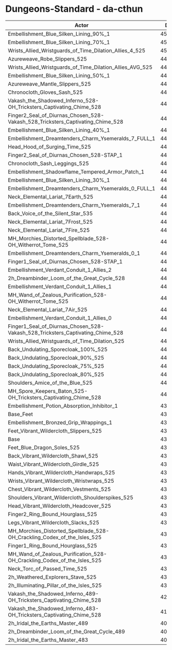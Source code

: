 # Dungeons-Standard - da-cthun
| Actor | DPS | Increase |
|---|:---:|:---:|
|Embellishment_Blue_Silken_Lining_90%_1|454068|3.41%|
|Embellishment_Blue_Silken_Lining_70%_1|450746|2.65%|
|Wrists_Allied_Wristguards_of_Time_Dilation_Allies_4_525|450607|2.62%|
|Azureweave_Robe_Slippers_525|448677|2.18%|
|Wrists_Allied_Wristguards_of_Time_Dilation_Allies_AVG_525|448474|2.13%|
|Embellishment_Blue_Silken_Lining_50%_1|447435|1.90%|
|Azureweave_Mantle_Slippers_525|447320|1.87%|
|Chronocloth_Gloves_Sash_525|446904|1.78%|
|Vakash_the_Shadowed_Inferno_528-OH_Tricksters_Captivating_Chime_528|446166|1.61%|
|Finger2_Seal_of_Diurnas_Chosen_528-Vakash_528_Tricksters_Captivating_Chime_528|445882|1.54%|
|Embellishment_Blue_Silken_Lining_40%_1|445841|1.53%|
|Embellishment_Dreamtenders_Charm_Ysemeralds_7_FULL_1|444868|1.31%|
|Head_Hood_of_Surging_Time_525|444747|1.28%|
|Finger2_Seal_of_Diurnas_Chosen_528-STAP_1|444473|1.22%|
|Chronocloth_Sash_Leggings_525|444461|1.22%|
|Embellishment_Shadowflame_Tempered_Armor_Patch_1|444226|1.17%|
|Embellishment_Blue_Silken_Lining_30%_1|444103|1.14%|
|Embellishment_Dreamtenders_Charm_Ysemeralds_0_FULL_1|444076|1.13%|
|Neck_Elemental_Lariat_7Earth_525|443667|1.04%|
|Embellishment_Dreamtenders_Charm_Ysemeralds_7_1|443600|1.02%|
|Back_Voice_of_the_Silent_Star_535|443498|1.00%|
|Neck_Elemental_Lariat_7Frost_525|443459|0.99%|
|Neck_Elemental_Lariat_7Fire_525|443154|0.92%|
|MH_Morchies_Distorted_Spellblade_528-OH_Witherrot_Tome_525|442712|0.82%|
|Embellishment_Dreamtenders_Charm_Ysemeralds_0_1|442695|0.82%|
|Finger1_Seal_of_Diurnas_Chosen_528-STAP_1|442644|0.80%|
|Embellishment_Verdant_Conduit_1_Allies_2|442334|0.73%|
|2h_Dreambinder_Loom_of_the_Great_Cycle_528|442320|0.73%|
|Embellishment_Verdant_Conduit_1_Allies_1|442257|0.72%|
|MH_Wand_of_Zealous_Purification_528-OH_Witherrot_Tome_525|442241|0.71%|
|Neck_Elemental_Lariat_7Air_525|442176|0.70%|
|Embellishment_Verdant_Conduit_1_Allies_0|442166|0.70%|
|Finger1_Seal_of_Diurnas_Chosen_528-Vakash_528_Tricksters_Captivating_Chime_528|442147|0.69%|
|Wrists_Allied_Wristguards_of_Time_Dilation_525|441209|0.48%|
|Back_Undulating_Sporecloak_100%_525|440782|0.38%|
|Back_Undulating_Sporecloak_90%_525|440581|0.34%|
|Back_Undulating_Sporecloak_75%_525|440439|0.30%|
|Back_Undulating_Sporecloak_80%_525|440424|0.30%|
|Shoulders_Amice_of_the_Blue_525|440342|0.28%|
|MH_Spore_Keepers_Baton_525-OH_Tricksters_Captivating_Chime_528|440153|0.24%|
|Embellishment_Potion_Absorption_Inhibitor_1|439737|0.14%|
|Base_Feet|439731|0.14%|
|Embellishment_Bronzed_Grip_Wrappings_1|439140|0.01%|
|Feet_Vibrant_Wildercloth_Slippers_525|439120|0.00%|
|Base|439110|0.00%|
|Feet_Blue_Dragon_Soles_525|439047|-0.01%|
|Back_Vibrant_Wildercloth_Shawl_525|438837|-0.06%|
|Waist_Vibrant_Wildercloth_Girdle_525|438633|-0.11%|
|Hands_Vibrant_Wildercloth_Handwraps_525|438494|-0.14%|
|Wrists_Vibrant_Wildercloth_Wristwraps_525|438467|-0.15%|
|Chest_Vibrant_Wildercloth_Vestments_525|438464|-0.15%|
|Shoulders_Vibrant_Wildercloth_Shoulderspikes_525|438385|-0.17%|
|Head_Vibrant_Wildercloth_Headcover_525|438314|-0.18%|
|Finger2_Ring_Bound_Hourglass_525|438279|-0.19%|
|Legs_Vibrant_Wildercloth_Slacks_525|438034|-0.24%|
|MH_Morchies_Distorted_Spellblade_528-OH_Crackling_Codex_of_the_Isles_525|437877|-0.28%|
|Finger1_Ring_Bound_Hourglass_525|437784|-0.30%|
|MH_Wand_of_Zealous_Purification_528-OH_Crackling_Codex_of_the_Isles_525|437334|-0.40%|
|Neck_Torc_of_Passed_Time_525|436560|-0.58%|
|2h_Weathered_Explorers_Stave_525|435964|-0.72%|
|2h_Illuminating_Pillar_of_the_Isles_525|435734|-0.77%|
|Vakash_the_Shadowed_Inferno_489-OH_Tricksters_Captivating_Chime_528|420232|-4.30%|
|Vakash_the_Shadowed_Inferno_483-OH_Tricksters_Captivating_Chime_528|416893|-5.06%|
|2h_Iridal_the_Earths_Master_489|407053|-7.30%|
|2h_Dreambinder_Loom_of_the_Great_Cycle_489|404860|-7.80%|
|2h_Iridal_the_Earths_Master_483|402159|-8.41%|
